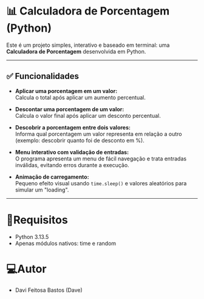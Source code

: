 # 📊 Calculadora de Porcentagem (Python)

Este é um projeto simples, interativo e baseado em terminal: uma **Calculadora de Porcentagem** desenvolvida em Python.

---

## ✅ Funcionalidades

- **Aplicar uma porcentagem em um valor:**  
Calcula o total após aplicar um aumento percentual.

- **Descontar uma porcentagem de um valor:**  
Calcula o valor final após aplicar um desconto percentual.

- **Descobrir a porcentagem entre dois valores:**  
Informa qual porcentagem um valor representa em relação a outro (exemplo: descobrir quanto foi de desconto em %).

- **Menu interativo com validação de entradas:**  
O programa apresenta um menu de fácil navegação e trata entradas inválidas, evitando erros durante a execução.

- **Animação de carregamento:**  
Pequeno efeito visual usando `time.sleep()` e valores aleatórios para simular um "loading".

---

# 📌Requisitos
- Python 3.13.5
- Apenas módulos nativos: time e random

# 💻Autor
- Davi Feitosa Bastos (Dave)
